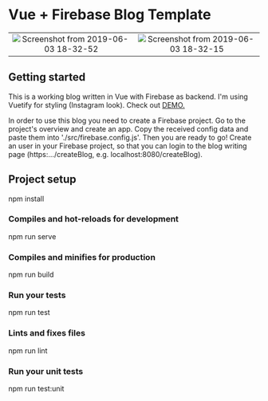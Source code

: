# Vue + Firebase Blog Template

|                                   |                                           |
|      :---------:                  |            :------------------:           |  
| ![Screenshot from 2019-06-03 18-32-52](https://user-images.githubusercontent.com/35738310/58818427-365a0e80-862e-11e9-82b9-f840de57edb0.png) | ![Screenshot from 2019-06-03 18-32-15](https://user-images.githubusercontent.com/35738310/58818434-39ed9580-862e-11e9-837b-c8732e16a046.png) |

## Getting started

This is a working blog written in Vue with Firebase as backend. I'm using Vuetify for styling (Instagram look). Check out <a href="https://anna-s-blog.firebaseapp.com/">DEMO.</a>

In order to use this blog you need to create a Firebase project. Go to the project's overview and create an app. Copy the received config data
and paste them into './src/firebase.config.js'. Then you are ready to go!
Create an user in your Firebase project, so that you can login to the blog writing page (https:.../createBlog, e.g. localhost:8080/createBlog).



## Project setup

npm install


### Compiles and hot-reloads for development

npm run serve


### Compiles and minifies for production

npm run build


### Run your tests

npm run test


### Lints and fixes files

npm run lint


### Run your unit tests

npm run test:unit



